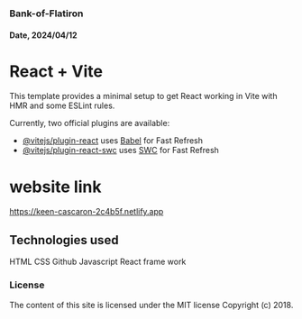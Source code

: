 ### Bank-of-Flatiron

#### Date, 2024/04/12


# React + Vite

This template provides a minimal setup to get React working in Vite with HMR and some ESLint rules.

Currently, two official plugins are available:

- [@vitejs/plugin-react](https://github.com/vitejs/vite-plugin-react/blob/main/packages/plugin-react/README.md) uses [Babel](https://babeljs.io/) for Fast Refresh
- [@vitejs/plugin-react-swc](https://github.com/vitejs/vite-plugin-react-swc) uses [SWC](https://swc.rs/) for Fast Refresh

# website link
https://keen-cascaron-2c4b5f.netlify.app

## Technologies used
HTML
CSS
Github
Javascript
React frame work
 
### License
The content of this site is licensed under the MIT license
Copyright (c) 2018.

